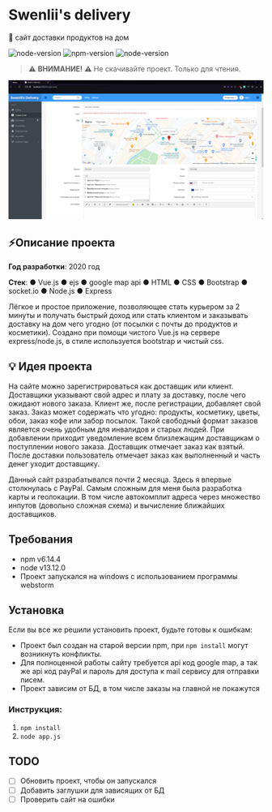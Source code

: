 # Swenlii's delivery

🚛 сайт доставки продуктов на дом

![node-version](https://badgen.net/opam/license/cohttp)
![npm-version](https://img.shields.io/badge/npm-6.14.4-red) 
![node-version](https://img.shields.io/badge/node-13.12.0-green)

> ⚠️ **ВНИМАНИЕ!** ⚠️ Не скачивайте проект. Только для чтения. 

<div align="center">
<img src="public/img/deliv-1.webp" width="600px">
</div>

## ⚡Описание проекта

**Год разработки**: 2020 год

**Стек**: ● Vue.js ● ejs ● google map api ● HTML ● CSS ● Bootstrap ● socket.io ● Node.js ● Express

Лёгкое и простое приложение, позволяющее стать курьером за 2 минуты и получать быстрый доход или стать клиентом и заказывать доставку на дом чего угодно (от посылки с почты до продуктов и косметики). Создано при помощи чистого Vue.js на сервере express/node.js, в стиле используется bootstrap и чистый css.

## 💡 Идея проекта

На сайте можно зарегистрироваться как доставщик или клиент.  Доставщики указывают свой адрес и плату за доставку, после чего ожидают нового заказа. Клиент же, после регистрации, добавляет свой заказ. Заказ может содержать что угодно: продукты, косметику, цветы, обои, заказ кофе или забор посылок. Такой свободный формат заказов является очень удобным для инвалидов и старых людей. При добавлении приходит уведомление всем близлежащим доставщикам о поступлении нового заказа. Доставщик отмечает заказ как взятый. После доставки пользователь отмечает заказ как выполненный и часть денег уходит доставщику. 

Данный сайт разрабатывался почти 2 месяца. Здесь я впервые столкнулась с PayPal. Самым сложным для меня была разработка карты и геолокации. В том числе автокомплит адреса через множество инпутов (довольно сложная схема) и вычисление ближайших доставщиков.

## Требования

- npm v6.14.4
- node v13.12.0
- Проект запускался на windows с использованием программы webstorm

## Установка

Если вы все же решили установить проект, будьте готовы к ошибкам:
- Проект был создан на старой версии npm, при `npm install` могут возникнуть конфликты. 
- Для полноценной работы сайту требуется api код google map, а так же api код payPal и пароль для доступа к mail сервису для отправки писем.
- Проект зависим от БД, в том числе заказы на главной не покажутся

### Инструкция:

1. `npm install`
2. `node app.js`

## TODO
- [ ] Обновить проект, чтобы он запускался
- [ ] Добавить заглушки для зависящих от БД
- [ ] Проверить сайт на ошибки
